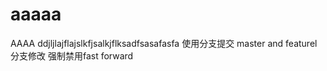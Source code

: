 # aaaaa
AAAA
ddjljlajflajslkfjsalkjflksadfsasafasfa
使用分支提交
master and featurel分支修改
强制禁用fast forward

